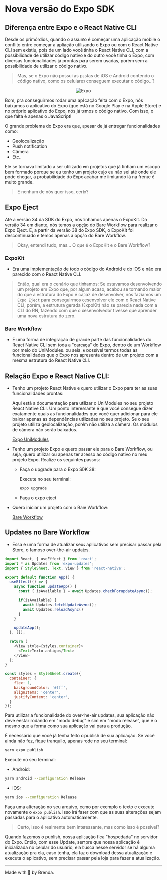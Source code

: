 # Nova versão do Expo SDK

## Diferença entre Expo e o React Native CLI
Desde os primórdios, quando o assunto é começar uma aplicação mobile o conflito entre começar a apliação utilizando o Expo ou com o React Native CLI sem existiu, pois de um lado você tinha o React Native CLI, com a possibilidade de utilizar código nativo e do outro você tinha o Expo, com diversas funcionalidades já prontas para serem usadas, porém sem a possibilidade de utilizar o código nativo.

  > Mas, se o Expo não possui as pastas de iOS e Android contendo o código nativo, como os celulares conseguem executar o código...?

<p align="center">
  <img alt="Expo" src="https://thumbs.gfycat.com/PepperyIllfatedGerbil-size_restricted.gif"/>
</p>

Bom, pra conseguirmos rodar uma aplicação feita com o Expo, nós baixamos o aplicativo do Expo (que está no Google Play e na Apple Store) e no próprio aplicativo do Expo, nós já temos o código nativo. Com isso, o que falta é apenas o JavaScript!

O grande problema do Expo era que, apesar de já entregar funcionalidades como:
 - Geolocalização
 - Push notification
 - Câmera
 - Etc..

Ele se tornava limitado a ser utilizado em projetos que já tinham um escopo bem formado porque se eu tenho um projeto cujo eu não sei até onde ele pode chegar, a probabilidade do Expo acabar me limitando lá na frente é muito grande.

  > E nenhum de nós quer isso, certo?


## Expo Eject
Até a versão 34 da SDK do Expo, nós tinhamos apenas o ExpoKit. Da versão 34 em diante, nós temos a opção do Bare Workflow para realizar o Expo Eject. E, a partir da versão 38 do Expo SDK, o ExpoKit foi descontinuado e temos apenas a opção do Bare Workflow.

  > Okay, entendi tudo, mas... O que é o ExpoKit e o Bare Workflow?

### ExpoKit
- Era uma implementação de todo o código do Android e do iOS e não era parecido com o React Native CLI.

> Então, qual era o cenário que tinhamos: Se estavamos desenvolvendo um projeto em Expo que, por algum acaso, acabou se tornando maior do que a estrutura do Expo é capaz de desenvolver, nós faziamos um `Expo Eject` para conseguirmos desenvolver ele com o React Native CLI, porém, a estrutura gerada (ExpoKit) não se parecia nada com a CLI do RN, fazendo com que o desenvolvedor tivesse que aprender uma nova estrutura do zero.

### Bare Workflow
-  É uma forma de integração de grande parte das funcionalidades do React Native CLI sem toda a "carcaça" do Expo, dentro de um Workflow por meio do UniModules, ou seja, é possível termos todas as funcionalidades que o Expo nos apresenta dentro de um projeto com a mesma estrutura do React Native CLI.

## Relação Expo e React Native CLI:

- Tenho um projeto React Native e quero utilizar o Expo para ter as suas funcionalidades prontas:

  Aqui está a documentação para utilizar o UniModules no seu projeto React Native CLI. Um ponto interessante é que você consegue dizer exatamente quais as funcionalidades que você quer adicionar para ele baixar apenas as dependências utilizadas no seu projeto. Se o seu projeto utiliza geolocalização, porém não utiliza a câmera. Os módulos de câmera não serão baixados.

  [Expo UniModules](https://docs.expo.io/bare/installing-unimodules/)

- Tenho um projeto Expo e quero passar ele para o Bare Workflow, ou seja, quero utilizar ou apenas ter acesso ao código nativo no meu projeto Expo. Realize os seguintes passos:
  - Faça o upgrade para o Expo SDK 38:
    
    Execute no seu terminal:
    ```bash
    expo upgrade
    ```
  - Faça o expo eject


- Quero iniciar um projeto com o Bare Workflow:

  [Bare Workflow](http://github.com)

## Updates no Bare Workflow
- Essa é uma forma de atualizar seus aplicativos sem precisar passar pela Store, o famoso over-the-air updates.

```js
import React, { useEffect } from 'react';
import * as Updates from 'expo-updates';
import { StyleSheet, Text, View } from 'react-native';

export default function App() {
  useEffect(() => {
    async function updateApp() {
      const { isAvailable } = await Updates.checkForupdateAsync();

      if(isAvailable) {
        await Updates.fetchUpdateAsync();
        await Updates.reloadAsync();
      }
    }

    updateApp();
  }, []);

  return (
    <View style={styles.container}>
      <Text>Texto antigo</Text>
    </View>
  );
}

const styles = StyleSheet.create({
  container: {
    flex: 1,
    backgroundColor: '#fff',
    alignItems: 'center',
    justifyContent: 'center',
  }
});
```

Para utilizar a funcionalidade do over-the-air updates, sua aplicação não deve eestar rodando em "modo debug" e sim em "modo release", que é o mesmo que a forma como sua aplicação vai para a produção.

É necessário que você já tenha feito o publish de sua aplicação. Se você ainda não fez, fique tranquilo, apenas rode no seu terminal:


```bash
yarn expo publish
```

Execute no seu terminal:
- Android:

```bash
yarn android --configuration Release
```
- iOS:
```bash
yarn ios --configuration Release
```

Faça uma alteração no seu arquivo, como por exemplo o texto e execute novamente o `expo publish`. Isso irá fazer com que as suas alterações sejam passadas para o aplicativo automaticamente.

 > Certo, isso é realmente bem interessante, mas como isso é possível?

Quando fazemos o publish, nossa aplicação fica "hospedada" no servidor do Expo. Então, com esse Update, sempre que nossa aplicação é inicializada no celular do usuário, ela busca nesse servidor se há alguma atualização pra ela, caso tenha, ela faz o download dessa atualização e executa o aplicativo, sem precisar passar pela loja para fazer a atualização.

----
Made with 💜 by Brenda.